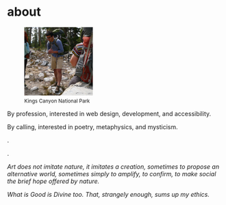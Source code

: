 # about

<figure>
	<img src="/public/self.jpeg" alt="Backpacking in the Sequoia National Park backcountry" width="160">
	<figcaption>
		<small>Kings Canyon National Park</small>
	</figcaption>
</figure>

By profession, interested in web design, development, and accessibility. 

By calling, interested in poetry, metaphysics, and mysticism.

.

.

*Art does not imitate nature, it imitates a creation, sometimes to propose an alternative world, sometimes simply to amplify, to confirm, to make social the brief hope offered by nature.*

*What is Good is Divine too. That, strangely enough, sums up my ethics.*